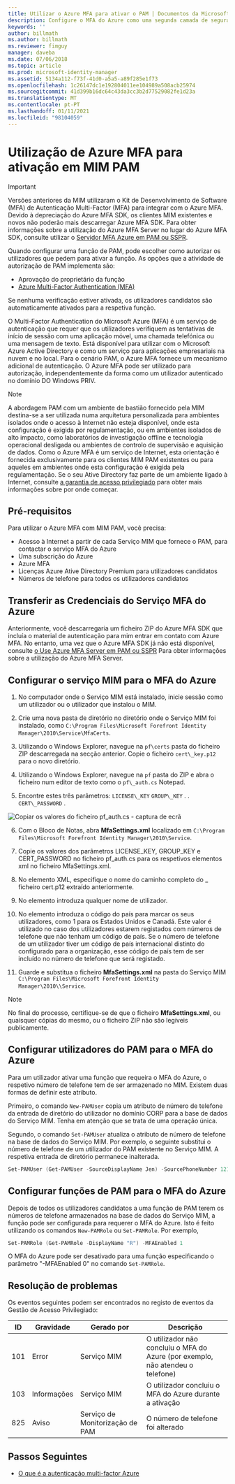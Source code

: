 ```yaml
---
title: Utilizar o Azure MFA para ativar o PAM | Documentos da Microsoft
description: Configure o MFA do Azure como uma segunda camada de segurança quando os utilizadores ativarem funções de Privileged Access Management.
keywords: ''
author: billmath
ms.author: billmath
ms.reviewer: fimguy
manager: daveba
ms.date: 07/06/2018
ms.topic: article
ms.prod: microsoft-identity-manager
ms.assetid: 5134a112-f73f-41d0-a5a5-a89f285e1f73
ms.openlocfilehash: 1c26147dc1e192804011ee104989a508acb25974
ms.sourcegitcommit: 41d399b16dc64c43da3cc3b2d77529082fe1d23a
ms.translationtype: MT
ms.contentlocale: pt-PT
ms.lasthandoff: 01/11/2021
ms.locfileid: "98104059"
---
```

# <a name="using-azure-mfa-for-activation-in-mim-pam"></a>Utilização de Azure MFA para ativação em MIM PAM
> [!IMPORTANT]
> Versões anteriores da MIM utilizaram o Kit de Desenvolvimento de Software (MFA) de Autenticação Multi-Factor (MFA) para integrar com o Azure MFA.  Devido à depreciação do Azure MFA SDK, os clientes MIM existentes e novos não poderão mais descarregar Azure MFA SDK. Para obter informações sobre a utilização do Azure MFA Server no lugar do Azure MFA SDK, consulte utilizar o [Servidor MFA Azure em PAM ou SSPR](../working-with-mfaserver-for-mim.md).




Quando configurar uma função de PAM, pode escolher como autorizar os utilizadores que pedem para ativar a função. As opções que a atividade de autorização de PAM implementa são:

- Aprovação do proprietário da função
- [Azure Multi-Factor Authentication (MFA)](https://docs.microsoft.com/azure/multi-factor-authentication/multi-factor-authentication)

Se nenhuma verificação estiver ativada, os utilizadores candidatos são automaticamente ativados para a respetiva função.

O Multi-Factor Authentication do Microsoft Azure (MFA) é um serviço de autenticação que requer que os utilizadores verifiquem as tentativas de início de sessão com uma aplicação móvel, uma chamada telefónica ou uma mensagem de texto. Está disponível para utilizar com o Microsoft Azure Active Directory e como um serviço para aplicações empresariais na nuvem e no local. Para o cenário PAM, o Azure MFA fornece um mecanismo adicional de autenticação. O Azure MFA pode ser utilizado para autorização, independentemente da forma como um utilizador autenticado no domínio DO Windows PRIV.

> [!NOTE]
> A abordagem PAM com um ambiente de bastião fornecido pela MIM destina-se a ser utilizada numa arquitetura personalizada para ambientes isolados onde o acesso à Internet não esteja disponível, onde esta configuração é exigida por regulamentação, ou em ambientes isolados de alto impacto, como laboratórios de investigação offline e tecnologia operacional desligada ou ambientes de controlo de supervisão e aquisição de dados.  Como o Azure MFA é um serviço de Internet, esta orientação é fornecida exclusivamente para os clientes MIM PAM existentes ou para aqueles em ambientes onde esta configuração é exigida pela regulamentação. Se o seu Ative Directory faz parte de um ambiente ligado à Internet, consulte [a garantia de acesso privilegiado](/security/compass/overview) para obter mais informações sobre por onde começar.

## <a name="prerequisites"></a>Pré-requisitos

Para utilizar o Azure MFA com MIM PAM, você precisa:

- Acesso à Internet a partir de cada Serviço MIM que fornece o PAM, para contactar o serviço MFA do Azure
- Uma subscrição do Azure
- Azure MFA
- Licenças Azure Ative Directory Premium para utilizadores candidatos
- Números de telefone para todos os utilizadores candidatos

## <a name="downloading-the-azure-mfa-service-credentials"></a>Transferir as Credenciais do Serviço MFA do Azure

Anteriormente, você descarregaria um ficheiro ZIP do Azure MFA SDK que incluía o material de autenticação para mim entrar em contato com Azure MFA. No entanto, uma vez que o Azure MFA SDK já não está disponível, consulte [o Use Azure MFA Server em PAM ou SSPR](../working-with-mfaserver-for-mim.md) Para obter informações sobre a utilização do Azure MFA Server.


## <a name="configuring-the-mim-service-for-azure-mfa"></a>Configurar o serviço MIM para o MFA do Azure

1.  No computador onde o Serviço MIM está instalado, inicie sessão como um utilizador ou o utilizador que instalou o MIM.

2.  Crie uma nova pasta de diretório no diretório onde o Serviço MIM foi instalado, como ```C:\Program Files\Microsoft Forefront Identity Manager\2010\Service\MfaCerts```.

3.  Utilizando o Windows Explorer, navegue na ```pf\certs``` pasta do ficheiro ZIP descarregada na secção anterior. Copie o ficheiro ```cert\_key.p12``` para o novo diretório.

4.  Utilizando o Windows Explorer, navegue na ```pf``` pasta do ZIP e abra o ficheiro num editor de texto como o ```pf\_auth.cs``` Notepad.

5. Encontre estes três parâmetros: ```LICENSE\_KEY``` ```GROUP\_KEY``` . . ```CERT\_PASSWORD``` .

![Copiar os valores do ficheiro pf\_auth.cs - captura de ecrã](media/PAM-Azure-MFA-Activation-Image-2.png)

6. Com o Bloco de Notas, abra **MfaSettings.xml** localizado em ```C:\Program Files\Microsoft Forefront Identity Manager\2010\Service```.

7. Copie os valores dos parâmetros LICENSE\_KEY, GROUP\_KEY e CERT\_PASSWORD no ficheiro pf\_auth.cs para os respetivos elementos xml no ficheiro MfaSettings.xml.

8. No **<CertFilePath>** elemento XML, especifique o nome do caminho completo do \_ ficheiro cert.p12 extraído anteriormente.

9. No **<username>** elemento introduza qualquer nome de utilizador.

10. No **<DefaultCountryCode>** elemento introduza o código do país para marcar os seus utilizadores, como 1 para os Estados Unidos e Canadá. Este valor é utilizado no caso dos utilizadores estarem registados com números de telefone que não tenham um código de país. Se o número de telefone de um utilizador tiver um código de país internacional distinto do configurado para a organização, esse código de país tem de ser incluído no número de telefone que será registado.

11. Guarde e substitua o ficheiro **MfaSettings.xml** na pasta do Serviço MIM ```C:\Program Files\Microsoft Forefront Identity Manager\2010\\Service```.

> [!NOTE]
> No final do processo, certifique-se de que o ficheiro **MfaSettings.xml**, ou quaisquer cópias do mesmo, ou o ficheiro ZIP não são legíveis publicamente.

## <a name="configure-pam-users-for-azure-mfa"></a>Configurar utilizadores do PAM para o MFA do Azure

Para um utilizador ativar uma função que requeira o MFA do Azure, o respetivo número de telefone tem de ser armazenado no MIM. Existem duas formas de definir este atributo.

Primeiro, o comando `New-PAMUser` copia um atributo de número de telefone da entrada de diretório do utilizador no domínio CORP para a base de dados do Serviço MIM. Tenha em atenção que se trata de uma operação única.

Segundo, o comando `Set-PAMUser` atualiza o atributo de número de telefone na base de dados do Serviço MIM. Por exemplo, o seguinte substitui o número de telefone de um utilizador do PAM existente no Serviço MIM. A respetiva entrada de diretório permanece inalterada.

```PowerShell
Set-PAMUser (Get-PAMUser -SourceDisplayName Jen) -SourcePhoneNumber 12135551212
```

## <a name="configure-pam-roles-for-azure-mfa"></a>Configurar funções de PAM para o MFA do Azure

Depois de todos os utilizadores candidatos a uma função de PAM terem os números de telefone armazenados na base de dados do Serviço MIM, a função pode ser configurada para requerer o MFA do Azure. Isto é feito utilizando os comandos `New-PAMRole` ou `Set-PAMRole`. Por exemplo,

```PowerShell
Set-PAMRole (Get-PAMRole -DisplayName "R") -MFAEnabled 1
```

O MFA do Azure pode ser desativado para uma função especificando o parâmetro "-MFAEnabled 0" no comando `Set-PAMRole`.

## <a name="troubleshooting"></a>Resolução de problemas

Os eventos seguintes podem ser encontrados no registo de eventos da Gestão de Acesso Privilegiado:

| ID  | Gravidade | Gerado por | Descrição |
|-----|----------|--------------|-------------|
| 101 | Error       | Serviço MIM            | O utilizador não concluiu o MFA do Azure (por exemplo, não atendeu o telefone) |
| 103 | Informações | Serviço MIM            | O utilizador concluiu o MFA do Azure durante a ativação                       |
| 825 | Aviso     | Serviço de Monitorização de PAM | O número de telefone foi alterado                                |

## <a name="next-steps"></a>Passos Seguintes

- [O que é a autenticação multi-factor Azure](https://docs.microsoft.com/azure/multi-factor-authentication/multi-factor-authentication)
